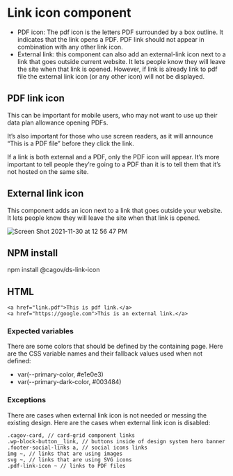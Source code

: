 # Link icon component

- PDF icon: The pdf icon is the letters PDF surrounded by a box outline. It indicates that the link opens a PDF. PDF link should not appear in combination with any other link icon.
- External link: this component can also add an external-link icon next to a link that goes outside current website. It lets people know they will leave the site when that link is opened. However, if link is already link to pdf file the external link icon (or any other icon) will not be displayed.


## PDF link icon

This can be important for mobile users, who may not want to use up their data plan allowance opening PDFs.

It’s also important for those who use screen readers, as it will announce “This is a PDF file” before they click the link.

If a link is both external and a PDF, only the PDF icon will appear. It’s more important to tell people they’re going to a PDF than it is to tell them that it’s not hosted on the same site.

##  External link icon
This component adds an icon next to a link that goes outside your website. It lets people know they will leave the site when that link is opened.

![Screen Shot 2021-11-30 at 12 56 47 PM](https://user-images.githubusercontent.com/31669748/144338964-a374ffb2-7d45-42a6-9487-49fe856a5208.png)


## NPM install

npm install @cagov/ds-link-icon


## HTML

```
<a href="link.pdf">This is pdf link.</a>
<a href="https://google.com">This is an external link.</a>

```

### Expected variables

There are some colors that should be defined by the containing page. Here are the CSS variable names and their fallback values used when not defined:


- var(--primary-color, #e1e0e3)
- var(--primary-dark-color, #003484)

### Exceptions

There are cases when external link icon is not needed or messing the existing design. Here are the cases when external link icon is disabled:

```
.cagov-card, // card-grid component links
.wp-block-button__link, // buttons inside of design system hero banner
.footer-social-links a, // social icons links
img ~, // links that are using images
svg ~, // links that are using SVG icons
.pdf-link-icon ~ // links to PDF files

```
